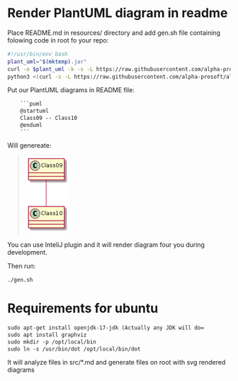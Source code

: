 # Render PlantUML diagram in readme

Place README.md in resources/ directory and add gen.sh file containing folowing code in root fo your repo: 
```bash
#!/usr/bin/env bash
plant_uml="$(mktemp).jar"
curl -o $plant_uml -k -s -L https://raw.githubusercontent.com/alpha-prosoft/alpha-readme-gen/master/plantuml.jar
python3 <(curl -s -L https://raw.githubusercontent.com/alpha-prosoft/alpha-readme-gen/master/plant-uml-render.py) $plant_uml```
```

Put our PlantUML diagrams in README file: 

```
    ```puml
    @startuml
    Class09 -- Class10
    @enduml
    ```
```

Will genereate:


>![Diagram](diagrams/README_2.md_1.png)



You can use InteliJ plugin and it will render diagram four you during development. 

Then run: 

```
./gen.sh
```
# Requirements for ubuntu
```
sudo apt-get install openjdk-17-jdk (Actually any JDK will do=
sudo apt install graphviz
sudo mkdir -p /opt/local/bin
sudo ln -s /usr/bin/dot /opt/local/bin/dot

```
It will analyze files in src/*.md and generate files on root with svg rendered
diagrams
